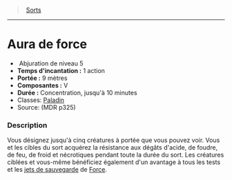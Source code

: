 ﻿---
!SpellItem
Name: Aura de force
Type: Abjuration
Level: 5
CastingTime: 1 action
Range: 9 mètres
Components: V
Duration: Concentration, jusqu'à 10 minutes
Classes: '[Paladin](hd_paladin.md)'
Family: SpellHD
Source: (MDR p325)
Id: spells_hd.md#aura-de-force
ParentLink: spells_hd.md#sorts
ParentName: Sorts
NameLevel: 1
Attributes:
  Name: Aura de force
  Markdown: >+
    # <!--Name-->Aura de force<!--/Name-->


    -  <!--Type-->Abjuration<!--/Type--> de niveau <!--Level-->5<!--/Level-->

    - **Temps d'incantation :** <!--CastingTime-->1 action<!--/CastingTime-->

    - **Portée :** <!--Range-->9 mètres<!--/Range-->

    - **Composantes :** <!--Components-->V<!--/Components-->

    - **Durée :** <!--Duration-->Concentration, jusqu'à 10 minutes<!--/Duration-->

    - Classes: <!--Classes-->[Paladin](hd_paladin.md)<!--/Classes-->

    - Source: <!--Source-->(MDR p325)<!--/Source-->


    ### Description


    Vous désignez jusqu'à cinq créatures à portée que vous pouvez voir. Vous et les cibles du sort acquérez la résistance aux dégâts d'acide, de foudre, de feu, de froid et nécrotiques pendant toute la durée du sort. Les créatures ciblées et vous-même bénéficiez également d'un avantage à tous les tests et les [jets de sauvegarde](hd_abilities_jets_de_sauvegarde.md) de [Force](hd_abilities_strength.md).

  Type: Abjuration
  Level: 5
  CastingTime: 1 action
  Range: 9 mètres
  Components: V
  Duration: Concentration, jusqu'à 10 minutes
  Classes: '[Paladin](hd_paladin.md)'
  Source: (MDR p325)
AttributesDictionary: >+
  Name: Aura de force

  Markdown: >+

    # <!--Name-->Aura de force<!--/Name-->





    -  <!--Type-->Abjuration<!--/Type--> de niveau <!--Level-->5<!--/Level-->



    - **Temps d'incantation :** <!--CastingTime-->1 action<!--/CastingTime-->



    - **Portée :** <!--Range-->9 mètres<!--/Range-->



    - **Composantes :** <!--Components-->V<!--/Components-->



    - **Durée :** <!--Duration-->Concentration, jusqu'à 10 minutes<!--/Duration-->



    - Classes: <!--Classes-->[Paladin](hd_paladin.md)<!--/Classes-->



    - Source: <!--Source-->(MDR p325)<!--/Source-->





    ### Description





    Vous désignez jusqu'à cinq créatures à portée que vous pouvez voir. Vous et les cibles du sort acquérez la résistance aux dégâts d'acide, de foudre, de feu, de froid et nécrotiques pendant toute la durée du sort. Les créatures ciblées et vous-même bénéficiez également d'un avantage à tous les tests et les [jets de sauvegarde](hd_abilities_jets_de_sauvegarde.md) de [Force](hd_abilities_strength.md).



  Type: Abjuration

  Level: 5

  CastingTime: 1 action

  Range: 9 mètres

  Components: V

  Duration: Concentration, jusqu'à 10 minutes

  Classes: '[Paladin](hd_paladin.md)'

  Source: (MDR p325)

---
> [Sorts](hd_spells.md)

---

# Aura de force

-  Abjuration de niveau 5
- **Temps d'incantation :** 1 action
- **Portée :** 9 mètres
- **Composantes :** V
- **Durée :** Concentration, jusqu'à 10 minutes
- Classes: [Paladin](hd_paladin.md)
- Source: (MDR p325)

### Description

Vous désignez jusqu'à cinq créatures à portée que vous pouvez voir. Vous et les cibles du sort acquérez la résistance aux dégâts d'acide, de foudre, de feu, de froid et nécrotiques pendant toute la durée du sort. Les créatures ciblées et vous-même bénéficiez également d'un avantage à tous les tests et les [jets de sauvegarde](hd_abilities_jets_de_sauvegarde.md) de [Force](hd_abilities_strength.md).

